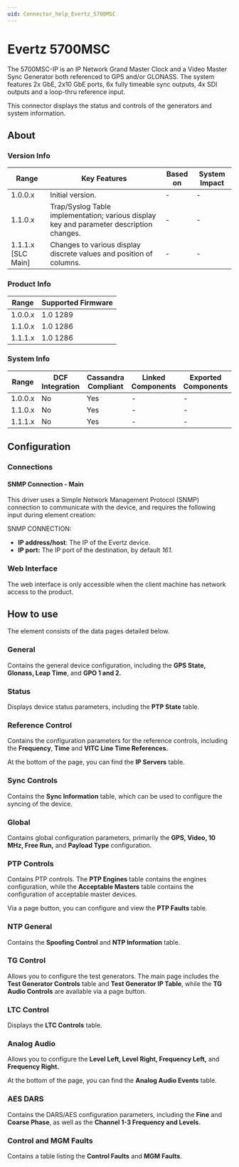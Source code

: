 ```yaml
---
uid: Connector_help_Evertz_5700MSC
---
```


# Evertz 5700MSC

The 5700MSC-IP is an IP Network Grand Master Clock and a Video Master Sync Generator both referenced to GPS and/or GLONASS. The system features 2x GbE, 2x10 GbE ports, 6x fully timeable sync outputs, 4x SDI outputs and a loop-thru reference input.

This connector displays the status and controls of the generators and system information.

## About

### Version Info

| **Range**            | **Key Features**                                                                         | **Based on** | **System Impact** |
|----------------------|------------------------------------------------------------------------------------------|--------------|-------------------|
| 1.0.0.x              | Initial version.                                                                         | \-           | \-                |
| 1.1.0.x              | Trap/Syslog Table implementation; various display key and parameter description changes. | \-           | \-                |
| 1.1.1.x \[SLC Main\] | Changes to various display discrete values and position of columns.                      | \-           | \-                |

### Product Info

| **Range** | **Supported Firmware** |
|-----------|------------------------|
| 1.0.0.x   | 1.0 1289               |
| 1.1.0.x   | 1.0 1286               |
| 1.1.1.x   | 1.0 1286               |

### System Info

| **Range** | **DCF Integration** | **Cassandra Compliant** | **Linked Components** | **Exported Components** |
|-----------|---------------------|-------------------------|-----------------------|-------------------------|
| 1.0.0.x   | No                  | Yes                     | \-                    | \-                      |
| 1.1.0.x   | No                  | Yes                     | \-                    | \-                      |
| 1.1.1.x   | No                  | Yes                     | \-                    | \-                      |

## Configuration

### Connections

#### SNMP Connection - Main

This driver uses a Simple Network Management Protocol (SNMP) connection to communicate with the device, and requires the following input during element creation:

SNMP CONNECTION:

- **IP address/host**: The IP of the Evertz device.
- **IP port:** The IP port of the destination, by default *161*.

### Web Interface

The web interface is only accessible when the client machine has network access to the product.

## How to use

The element consists of the data pages detailed below.

### General

Contains the general device configuration, including the **GPS State, Glonass, Leap Time**, and **GPO 1 and 2.**

### Status

Displays device status parameters, including the **PTP State** table.

### Reference Control

Contains the configuration parameters for the reference controls, including the **Frequency**, **Time** and **VITC Line Time References.**

At the bottom of the page, you can find the **IP Servers** table.

### Sync Controls

Contains the **Sync Information** table, which can be used to configure the syncing of the device.

### Global

Contains global configuration parameters, primarily the **GPS, Video, 10 MHz, Free Run,** and **Payload Type** configuration.

### PTP Controls

Contains PTP controls. The **PTP Engines** table contains the engines configuration, while the **Acceptable Masters** table contains the configuration of acceptable master devices.

Via a page button, you can configure and view the **PTP Faults** table.

### NTP General

Contains the **Spoofing Control** and **NTP Information** table.

### TG Control

Allows you to configure the test generators. The main page includes the **Test Generator Controls** table and **Test Generator IP Table**, while the **TG Audio Controls** are available via a page button.

### LTC Control

Displays the **LTC Controls** table.

### Analog Audio

Allows you to configure the **Level Left, Level Right, Frequency Left,** and **Frequency Right.**

At the bottom of the page, you can find the **Analog Audio Events** table.

### AES DARS

Contains the DARS/AES configuration parameters, including the **Fine** and **Coarse Phase**, as well as the **Channel 1-3 Frequency and Levels.**

### Control and MGM Faults

Contains a table listing the **Control Faults** and **MGM Faults**.
